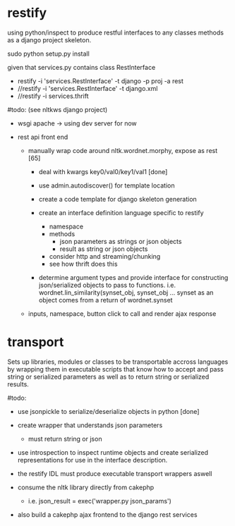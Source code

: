 restify
=======

using python/inspect to produce restful interfaces to any classes methods as a django project skeleton.

sudo python setup.py install

given that services.py contains class RestInterface

- restify -i 'services.RestInterface' -t django -p proj -a rest
- //restify -i 'services.RestInterface' -t django.xml
- //restify -i services.thrift

#todo: (see nltkws django project)
- wsgi apache
  -> using dev server for now

- rest api front end
  - manually wrap code around nltk.wordnet.morphy, expose as rest [65]
    - deal with kwargs key0/val0/key1/val1 [done]
    - use admin.autodiscover() for template location

    - create a code template for django skeleton generation

    - create an interface definition language specific to restify 
      - namespace
      - methods
        - json parameters as strings or json objects
        - result as string or json objects
      - consider http and streaming/chunking
      - see how thrift does this

    - determine argument types and provide interface for
      constructing json/serialized objects to pass to functions.
      i.e. wordnet.lin_similarity(synset_obj, synset_obj ...
           synset as an object comes from a return of wordnet.synset

  - inputs, namespace, button click to call and render ajax response

transport
=========
Sets up libraries, modules or classes to be transportable accross languages
by wrapping them in executable scripts that know how to accept and pass
string or serialized parameters as well as to return string or serialized results.

#todo:
- use jsonpickle to serialize/deserialize objects in python [done]
- create wrapper that understands json parameters
  - must return string or json

- use introspection to inspect runtime objects and create serialized representations
  for use in the interface description.

- the restify IDL must produce executable transport wrappers aswell

- consume the nltk library directly from cakephp
  - i.e. json_result = exec('wrapper.py json_params')

- also build a cakephp ajax frontend to the django rest services

